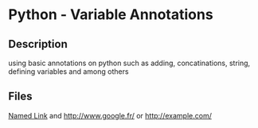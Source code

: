 # Python - Variable Annotations

## Description 
using basic annotations on python such as adding, concatinations, string, defining variables and among others

## Files 
[Named Link](http://www.google.fr/ "Named link title") and http://www.google.fr/ or <http://example.com/>